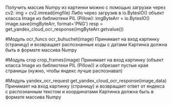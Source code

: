 Получить массив Numpy из картинки можно с помощью загрузки через cv2:
img = cv2.imread(imgfile)
Либо через загрузив в io.BytesIO() объект класса Image из библиотеки PIL (Pillow):
imgByteArr = io.BytesIO()
image.save(imgByteArr, format='PNG')
resp = get_yandex_cloud_ocr_response(imgByteArr.getvalue())

#Модуль ocr_funcs
ocr_buhuchet(image)
Принимает на вход картинку (страницу) и возвращает распознанные коды с датами
Картинка должна быть в формате массива Numpy

#Модуль crop
crop_frames(image)
Принимает на вход картинку (объект класса Image из библиотеки PIL (Pillow)) и обрезает пустые края страницы (нужно, чтобы яндекс лучше распознавал)

#Модуль yandex_ocr_request
get_yandex_cloud_ocr_response(image_data)
Принимает на вход картинку (страницу) и возвращает ответ от яндекса с распознанным текстом и координатами
Картинка должна быть в формате массива Numpy
